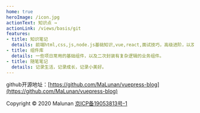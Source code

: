 ```yaml
---
home: true
heroImage: /icon.jpg
actionText: 知识点 →
actionLink: /views/basis/git
features:
- title: 知识笔记
  details: 前端html,css,js,node.js基础知识,vue,react,面试技巧，高级进阶，以及记录bug处理，后面会考虑写java的一些笔记。
- title: 组件库
  details: 一些项日常用的基础组件，以及二次封装有复杂逻辑的业务组件。
- title: 随笔笔记 
  details: 记录生活，记录成长，记录小美好。
---
```


github开源地址：[https://github.com/MaLunan/vuepress-blog](https://github.com/MaLunan/vuepress-blog)


Copyright © 2020 Malunan  [京ICP备19053813号-1](https://beian.miit.gov.cn)
